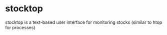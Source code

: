 # stocktop

stocktop is a text-based user interface for monitoring stocks (similar to htop for processes)
